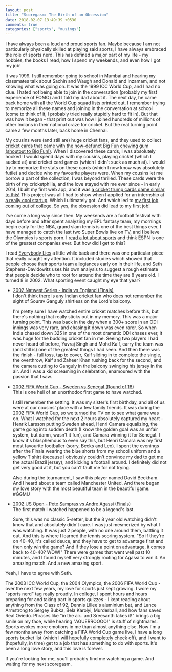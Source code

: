 ```yaml
---
layout: post
title: "Scoregasm: The Birth of an Obsession"
date: 2018-02-07 13:49:39 +0530
comments: true
categories: ["sports", "musings"]
---
```


I have always been a loud and proud sports fan. Maybe because I am not particularly physically skilled at playing said sports, I have always embraced the role of sports nerd. This has defined a major part of my life - my hobbies, the books I read, how I spend my weekends, and even how I got my job!

<!-- more -->

It was 1999. I still remember going to school in Mumbai and hearing my classmates talk about Sachin and Waugh and Donald and Inzamam, and not knowing what was going on. It was the 1999 ICC World Cup, and I had no clue. I hated not being able to join in the conversation (probably my first experience of FOMO) and I told my dad about it. The next day, he came back home with all the World Cup squad lists printed out. I remember trying to memorize all these names and joining in the conversation at school (come to think of it, I probably tried really stupidly hard to fit in). But that was how it began - that print out was how I joined hundreds of millions of other Indians in their national craze for cricket. But the real turning point came a few months later, back home in Chennai. 

My cousins were (and still are) huge cricket fans, and they used to collect [cricket cards that came with the now-defunct Big Fun chewing gum (shoutout to Big Fun!)](https://www.facebook.com/BigFunCricketCards/). When I discovered these cards, I was absolutely hooked! I would spend days with my cousins, playing cricket (which I sucked at) and cricket card games (which I didn't suck as much at). I would try to memorize the stats on these cards (which I now know was absolutely futile) and decide who my favourite players were. When my cousins let me borrow a part of the collection, I was beyond thrilled. These cards were the birth of my cricketphilia, and the love stayed with me ever since - in early 2014, I built my first web app, and it was [a cricket trump cards game similar to this!](http://cricket-trumps.herokuapp.com/) This project was all I had to show when I applied for an internship at [a really cool startup](https://www.profoundis.com/team/). Which I ultimately got. And which led to [my first job coming out of college](https://medium.com/@alxmth03/winner-winner-chicken-dinner-ec11112170ab). So yes, the obsession did lead to my first job!

I've come a long way since then. My weekends are a football festival with days before and after spent analyzing my EPL fantasy team, my mornings begin early for the NBA, grand slam tennis is one of the best things ever, I have managed to catch the last two Super Bowls live on TV, and I believe the Olympics is sports porn. I [read a lot about sports](https://www.goodreads.com/user/show/56126538-alex-mathew) and think ESPN is one of the greatest companies ever. But how did I get to this?

I read [Everybody Lies](https://www.goodreads.com/book/show/28512671-everybody-lies) a little while back and there was one particular piece that really caught my attention. It included studies which showed that people choose their sports team allegiances early on in their life, and Seth Stephens-Davidowitz uses his own analysis to suggest a rough estimate that people decide who to root for around the time they are 8 years old. I turned 8 in 2002. What sporting event caught my eye that year?

* [2002 Natwest Series - India vs England (Finals)](https://www.youtube.com/watch?v=H1lcvaf23h8)  
	I don't think there is any Indian cricket fan who does not remember the sight of Sourav Ganguly shirtless on the Lord's balcony. 

	I'm pretty sure I have watched entire cricket matches before this, but there's nothing that really sticks out in my memory. This was a major turning point. This was back in the day when a 300+ score in an ODI innings was very rare, and chasing it down was even rarer. So when India chased down 325 in one of the most dramatic ODI chases ever, it was huge for the budding cricket fan in me. Seeing two players I had never heard of before, Yuvraj Singh and Mohd Kaif, carry the team was (and still is) one of the greatest things I had seen. And then there was the finish - full toss, tap to cover, Kaif sliding in to complete the single, the overthrow, Kaif and Zaheer Khan rushing back for the second, and the camera cutting to Ganguly in the balcony swinging his jersey in the air. And I was a kid screaming in celebration, enamoured with the passion that I saw. 


* [2002 FIFA World Cup - Sweden vs Senegal (Round of 16)](https://www.youtube.com/watch?v=dJAjsfwDmEE)  
	This is one hell of an unorthodox first game to have watched.

	I still remember the setting. It was my sister's first birthday, and all of us were at our cousins' place with a few family friends. It was during the 2002 FIFA World Cup, so we turned the TV on to see what game was on. What I watched for the next 2 hours absolutely captured my heart - Henrik Larsson putting Sweden ahead, Henri Camara equalizing, the game going into sudden death (I know the golden goal was an unfair system, but damn, wasn't it fun), and Camara winning it for Senegal. I know it's blasphemous to even say this, but Henri Camara was my first most favourite footballer (sorry, Becks and Leo). I spent the evenings after the Finals wearing the blue shorts from my school uniform and a yellow T shirt (because I obviously couldn't convince my dad to get me the actual Brazil jersey), and kicking a football around. I definitely did not get very good at it, but you can't fault me for not trying.

	Also during the tournament, I saw this player named David Beckham. And I heard about a team called Manchester United. And there began my love story with the most beautiful team in the beautiful game. #GGMU

* [2002 US Open - Pete Sampras vs Andre Agassi (Finals)](https://www.youtube.com/watch?v=L_CmSABgdZA)  
	The first match I watched happened to be a legend's last. 

	Sure, this was no classic 5-setter, but the 8 year old watching didn't know that and absolutely didn't care. I was just mesmerized by what I was watching. It was just 2 people, with no one around them, battling it out. And this is where I learned the tennis scoring system. "So if they're on 40-40, it's called deuce, and they have to get to advantage first and then only win the game? And if they lose a point on advantage, it comes back to 40-40? WOW!" There were games that went well past 10 minutes, and I found myself very strongly rooting for Agassi to win it. An amazing match. And a new amazing sport.

	
Yeah, I have to agree with Seth.

The 2003 ICC World Cup, the 2004 Olympics, the 2006 FIFA World Cup - over the next few years, my love for sports just kept growing. I wore my "sports nerd" tag really proudly. In college, I spent hours and hours preparing for and taking part in sports quizzes - I kept reading about anything from the Class of 92, Dennis Lillee's aluminium bat, and Lance Armstrong to Sergey Bubka, Bela Karolyi, Murderball, and how fans saved Real Oviedo. Phrases like "in the air.. and Sreesanth takes it!" brings a big smile on my face, while hearing "AGUERROOOO!" is stuff of nightmares. Sports evokes more emotions in me than almost anything else. Now I'm a few months away from catching a FIFA World Cup game live, I have a long sports bucket list (which I will hopefully completely check off), and I want to (hopefully, in time) get to a job that has something to do with sports. It's been a long love story, and this love is forever. 

If you're looking for me, you'll probably find me watching a game. And waiting for my next scoregasm.
